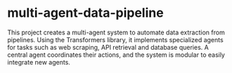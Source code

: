 # multi-agent-data-pipeline
This project creates a multi-agent system to automate data extraction from pipelines. Using the Transformers library, it implements specialized agents for tasks such as web scraping, API retrieval and database queries. A central agent coordinates their actions, and the system is modular to easily integrate new agents.
